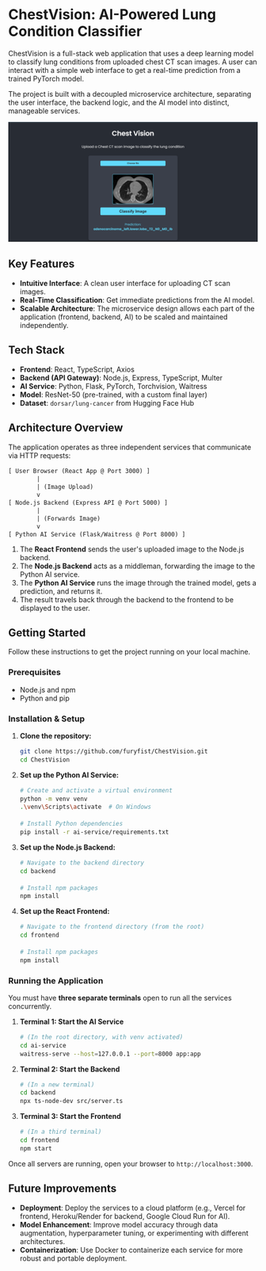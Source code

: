 # ChestVision: AI-Powered Lung Condition Classifier

ChestVision is a full-stack web application that uses a deep learning model to classify lung conditions from uploaded chest CT scan images. A user can interact with a simple web interface to get a real-time prediction from a trained PyTorch model.

The project is built with a decoupled microservice architecture, separating the user interface, the backend logic, and the AI model into distinct, manageable services.

![alt text](Demo_image.png)

## Key Features

  - **Intuitive Interface**: A clean user interface for uploading CT scan images.
  - **Real-Time Classification**: Get immediate predictions from the AI model.
  - **Scalable Architecture**: The microservice design allows each part of the application (frontend, backend, AI) to be scaled and maintained independently.

## Tech Stack

  - **Frontend**: React, TypeScript, Axios
  - **Backend (API Gateway)**: Node.js, Express, TypeScript, Multer
  - **AI Service**: Python, Flask, PyTorch, Torchvision, Waitress
  - **Model**: ResNet-50 (pre-trained, with a custom final layer)
  - **Dataset**: `dorsar/lung-cancer` from Hugging Face Hub

## Architecture Overview

The application operates as three independent services that communicate via HTTP requests:

```
[ User Browser (React App @ Port 3000) ]
        |
        | (Image Upload)
        v
[ Node.js Backend (Express API @ Port 5000) ]
        |
        | (Forwards Image)
        v
[ Python AI Service (Flask/Waitress @ Port 8000) ]
```

1.  The **React Frontend** sends the user's uploaded image to the Node.js backend.
2.  The **Node.js Backend** acts as a middleman, forwarding the image to the Python AI service.
3.  The **Python AI Service** runs the image through the trained model, gets a prediction, and returns it.
4.  The result travels back through the backend to the frontend to be displayed to the user.

## Getting Started

Follow these instructions to get the project running on your local machine.

### Prerequisites

  - Node.js and npm
  - Python and pip

### Installation & Setup

1.  **Clone the repository:**

    ```bash
    git clone https://github.com/furyfist/ChestVision.git
    cd ChestVision
    ```

2.  **Set up the Python AI Service:**

    ```bash
    # Create and activate a virtual environment
    python -m venv venv
    .\venv\Scripts\activate  # On Windows

    # Install Python dependencies
    pip install -r ai-service/requirements.txt
    ```

3.  **Set up the Node.js Backend:**

    ```bash
    # Navigate to the backend directory
    cd backend

    # Install npm packages
    npm install
    ```

4.  **Set up the React Frontend:**

    ```bash
    # Navigate to the frontend directory (from the root)
    cd frontend

    # Install npm packages
    npm install
    ```

### Running the Application

You must have **three separate terminals** open to run all the services concurrently.

1.  **Terminal 1: Start the AI Service**

    ```bash
    # (In the root directory, with venv activated)
    cd ai-service
    waitress-serve --host=127.0.0.1 --port=8000 app:app
    ```

2.  **Terminal 2: Start the Backend**

    ```bash
    # (In a new terminal)
    cd backend
    npx ts-node-dev src/server.ts
    ```

3.  **Terminal 3: Start the Frontend**

    ```bash
    # (In a third terminal)
    cd frontend
    npm start
    ```

Once all servers are running, open your browser to `http://localhost:3000`.

## Future Improvements

  - **Deployment**: Deploy the services to a cloud platform (e.g., Vercel for frontend, Heroku/Render for backend, Google Cloud Run for AI).
  - **Model Enhancement**: Improve model accuracy through data augmentation, hyperparameter tuning, or experimenting with different architectures.
  - **Containerization**: Use Docker to containerize each service for more robust and portable deployment.